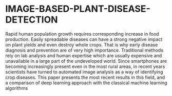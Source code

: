 # IMAGE-BASED-PLANT-DISEASE-DETECTION
Rapid human population growth requires corresponding increase in food production. Easily spreadable diseases can have a strong negative impact on plant yields and even destroy whole crops. That is why early disease diagnosis and prevention are of very high importance. Traditional methods rely on lab analysis and human expertise which are usually expensive and unavailable in a large part of the undeveloped world. Since smartphones are becoming increasingly present even in the most rural areas, in recent years scientists have turned to automated image analysis as a way of identifying crop diseases. This paper presents the most recent results in this field, and a comparison of deep learning approach with the classical machine learning algorithms
